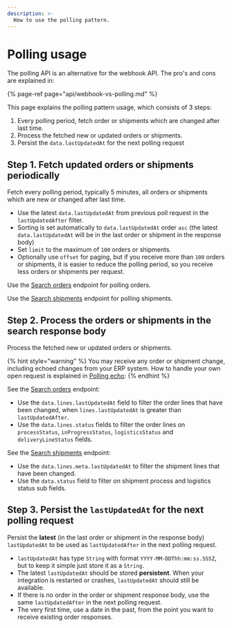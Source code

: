 ```yaml
---
description: >-
  How to use the polling pattern.
---
```


# Polling usage

The polling API is an alternative for the webhook API. The pro's and cons are explained in:

{% page-ref page="api/webhook-vs-polling.md" %}

This page explains the polling pattern usage, which consists of 3 steps:

1. Every polling period, fetch order or shipments which are changed after last time.
2. Process the fetched new or updated orders or shipments.
3. Persist the `data.lastUpdatedAt` for the next polling request

## Step 1. Fetch updated orders or shipments periodically

Fetch every polling period, typically 5 minutes, all orders or shipments which are new or changed after last time.

* Use the latest `data.lastUpdatedAt` from previous poll request in the `lastUpdatedAfter` filter.
* Sorting is set automatically to `data.lastUpdatedAt` order `asc` \(the latest `data.lastUpdatedAt` will be in the last order or shipment in the response body\)
* Set `limit` to the maximum of `100` orders or shipments.
* Optionally use `offset` for paging, but if you receive more than `100` orders or shipments, it is easier to reduce the polling period, so you receive less orders or shipments per request.

Use the [Search orders](https://swagger-ui.accp.tradecloud1.com/?url=https://api.accp.tradecloud1.com/v2/order-search/specs.yaml#/order-search/searchRoute) endpoint for polling orders.

Use the [Search shipments](https://swagger-ui.accp.tradecloud1.com/?url=https://api.accp.tradecloud1.com/v2/shipment/specs.yaml#/shipment/searchShipmentsRoute) endpoint for polling shipments.

## Step 2. Process the orders or shipments in the search response body

Process the fetched new or updated orders or shipments.

{% hint style="warning" %}
You may receive any order or shipment change, including echoed changes from your ERP system. How to handle your own open request is explained in [Polling echo](echo.md):
{% endhint %}

See the [Search orders](https://swagger-ui.accp.tradecloud1.com/?url=https://api.accp.tradecloud1.com/v2/order-search/specs.yaml#/order-search/searchRoute) endpoint:

* Use the `data.lines.lastUpdatedAt` field to filter the order lines that have been changed, when `lines.lastUpdatedAt` is greater than `lastUpdatedAfter`.
* Use the `data.lines.status` fields to filter the order lines on `processStatus`, `inProgressStatus`, `logisticsStatus` and `deliveryLineStatus` fields.

See the [Search shipments](https://swagger-ui.accp.tradecloud1.com/?url=https://api.accp.tradecloud1.com/v2/shipment/specs.yaml#/shipment/searchShipmentsRoute) endpoint:

* Use the `data.lines.meta.lastUpdatedAt` to filter the shipment lines that have been changed.
* Use the `data.status` field to filter on shipment process and logistics status sub fields.

## Step 3. Persist the `lastUpdatedAt` for the next polling request

Persist the **latest** \(in the last order or shipment in the response body\) `lastUpdatedAt` to be used as `lastUpdatedAfter` in the next polling request.

* `lastUpdatedAt` has type `String` with format `YYYY-MM-DDThh:mm:ss.SSSZ`, but to keep it simple just store it as a `String`.
* The latest `lastUpdatedAt` should be stored **persistent**. When your integration is restarted or crashes, `lastUpdatedAt` should still be available.
* If there is no order in the order or shipment response body, use the same `lastUpdatedAfter` in the next polling request.
* The very first time, use a date in the past, from the point you want to receive existing order responses.
